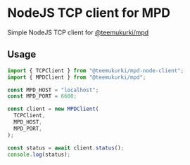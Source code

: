 # NodeJS TCP client for MPD

Simple NodeJS TCP client for [@teemukurki/mpd](https://jsr.io/@teemukurki/mpd)

## Usage

```ts
import { TCPClient } from "@teemukurki/mpd-node-client";
import { MPDClient } from "@teemukurki/mpd";

const MPD_HOST = "localhost";
const MPD_PORT = 6600;

const client = new MPDClient(
  TCPClient,
  MPD_HOST,
  MPD_PORT,
);

const status = await client.status();
console.log(status);
```
